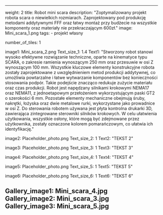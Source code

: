 ---

weight: 2
title: Robot mini scara
description: "Zoptymalizowany projekt robota scara o niewielkich rozmiarach. Zaprojektowany pod produkcję metodami addytywnymi FFF oraz łatwy montaż przy budżecie na wszystkie komponenty oraz materiały nie przekraczającym 600zł."
image: Mini_scara_1.png
tags:
    - projekt własny

number_of_tiles: 1

image1: Mini_scara_2.png
Text_size_1: 1.4
Text1: "Stworzony robot stanowi wysoko efektywne rozwiązanie techniczne, oparte na kinematyce typu SCARA, o zakresie ramienia wynoszącym 250 mm oraz przesuwie w osi Z wynoszącym 100 mm. Wszystkie kluczowe elementy konstrukcyjne robota zostały zaprojektowane z uwzględnieniem metod produkcji addytywnej, co umożliwia powtarzalne i łatwe wytwarzanie komponentów bez konieczności stosowania podpór. Takie podejście znacząco redukuje zużycie materiału oraz czas produkcji. Robot jest napędzany silnikami krokowymi NEMA17 oraz NEMA11, z jednoetapowym przełożeniem wykorzystującym paski GT2 o szerokości 6 mm. Pozostałe elementy mechaniczne obejmują śruby, nakrętki, łożyska oraz dwie metalowe rurki, wykorzystane jako prowadnice w osi Z. Do sterowania robotem używana jest płyta kontrolna drukarki 3D, zawierająca zintegrowane sterowniki silników krokowych. W celu ułatwienia użytkowania, wszystkie osłony, które mogą być zdejmowane przez użytkownika, zostały oznaczone kolorem pomarańczowym, co ułatwia ich identyfikację."


image2: Placeholder_photo.png
Text_size_2: 1
Text2: "TEKST 2"


image3: Placeholder_photo.png
Text_size_3: 1
Text3: "TEKST 3"


image4: Placeholder_photo.png
Text_size_4: 1
Text4: "TEKST 4"


image5: Placeholder_photo.png
Text_size_5: 1
Text5: "TEKST 5"


image6: Placeholder_photo.png
Text_size_6: 1
Text6: "TEKST 6"

Gallery_image1: Mini_scara_4.jpg
Gallery_image2: Mini_scara_3.jpg
Gallery_image3: Mini_scara_5.jpg
---